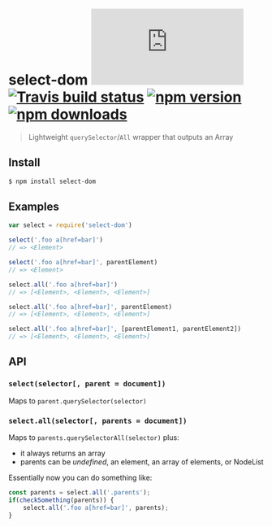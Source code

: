 # select-dom [![gzipped size][badge-gzip]](#no-link) [![Travis build status][badge-travis]][link-travis] [![npm version][badge-version]][link-npm] [![npm downloads][badge-downloads]][link-npm]

  [badge-gzip]: https://badges.herokuapp.com/size/github/bfred-it/select-dom/master/dist/select-dom.min.js?gzip=true&label=gzipped%20size
  [badge-travis]: https://api.travis-ci.org/bfred-it/select-dom.svg
  [badge-version]: https://img.shields.io/npm/v/select-dom.svg
  [badge-downloads]: https://img.shields.io/npm/dt/select-dom.svg
  [link-travis]: https://travis-ci.org/bfred-it/select-dom
  [link-npm]: https://www.npmjs.com/package/select-dom

> Lightweight `querySelector`/`All` wrapper that outputs an Array

## Install

```bash
$ npm install select-dom
```

## Examples

```js
var select = require('select-dom')

select('.foo a[href=bar]')
// => <Element>

select('.foo a[href=bar]', parentElement)
// => <Element>

select.all('.foo a[href=bar]')
// => [<Element>, <Element>, <Element>]

select.all('.foo a[href=bar]', parentElement)
// => [<Element>, <Element>, <Element>]

select.all('.foo a[href=bar]', [parentElement1, parentElement2])
// => [<Element>, <Element>, <Element>]
```

## API

### `select(selector[, parent = document])`

Maps to `parent.querySelector(selector)`

### `select.all(selector[, parents = document])`

Maps to `parents.querySelectorAll(selector)` plus:

* it always returns an array
* parents can be *undefined*, an element, an array of elements, or NodeList

Essentially now you can do something like:

```js
const parents = select.all('.parents');
if(checkSomething(parents)) {
    select.all('.foo a[href=bar]', parents);
}
```
